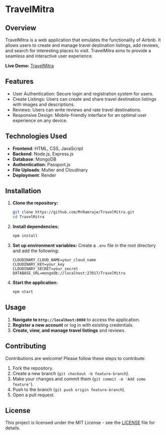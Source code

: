 
# TravelMitra

## Overview
TravelMitra is a web application that emulates the functionality of Airbnb. It allows users to create and manage travel destination listings, add reviews, and search for interesting places to visit. TravelMitra aims to provide a seamless and interactive user experience.

**Live Demo:** [TravelMitra](https://travelmitra.onrender.com)

## Features
- User Authentication: Secure login and registration system for users.
- Create Listings: Users can create and share travel destination listings with images and descriptions.
- Reviews: Users can write reviews and rate travel destinations.
- Responsive Design: Mobile-friendly interface for an optimal user experience on any device.

## Technologies Used
- **Frontend**: HTML, CSS, JavaScript
- **Backend**: Node.js, Express.js
- **Database**: MongoDB
- **Authentication**: Passport.js
- **File Uploads**: Multer and Cloudinary
- **Deployment**: Render

## Installation

1. **Clone the repository:**
   ```sh
   git clone https://github.com/MrRamraje/TravelMitra.git
   cd TravelMitra
   ```

2. **Install dependencies:**
   ```sh
   npm install
   ```

3. **Set up environment variables:**
   Create a `.env` file in the root directory and add the following:
   ```dotenv
   CLOUDINARY_CLOUD_NAME=your_cloud_name
   CLOUDINARY_KEY=your_key
   CLOUDINARY_SECRET=your_secret
   DATABASE_URL=mongodb://localhost:27017/TravelMitra
   ```

4. **Start the application:**
   ```sh
   npm start
   ```

## Usage
1. **Navigate to `http://localhost:8080`** to access the application.
2. **Register a new account** or log in with existing credentials.
3. **Create, view, and manage travel listings** and reviews.

## Contributing
Contributions are welcome! Please follow these steps to contribute:

1. Fork the repository.
2. Create a new branch (`git checkout -b feature-branch`).
3. Make your changes and commit them (`git commit -m 'Add some feature'`).
4. Push to the branch (`git push origin feature-branch`).
5. Open a pull request.

## License
This project is licensed under the MIT License - see the [LICENSE](LICENSE) file for details.

